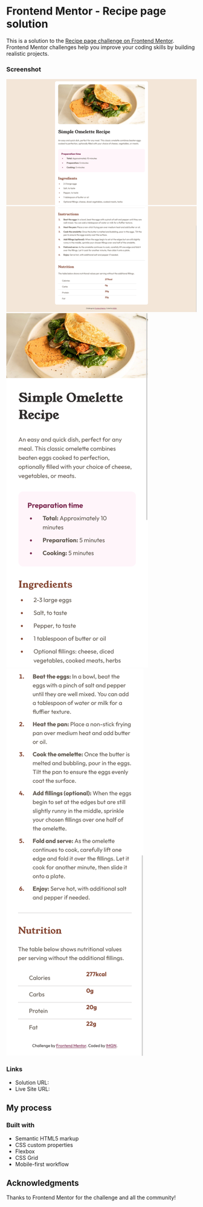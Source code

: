# Frontend Mentor - Recipe page solution

This is a solution to the [Recipe page challenge on Frontend Mentor](https://www.frontendmentor.io/challenges/recipe-page-KiTsR8QQKm). Frontend Mentor challenges help you improve your coding skills by building realistic projects. 

### Screenshot

![Desktop](./assets/screenshots/1.png)![](./assets/screenshots/2.png)
![mobile](./assets/screenshots/3.png)![](./assets/screenshots/4.png)

### Links

- Solution URL: [](https://github.com/ImagineBillie/Recipe-page.git)
- Live Site URL: [](https://imaginebillie.github.io/Recipe-page/)

## My process

### Built with

- Semantic HTML5 markup
- CSS custom properties
- Flexbox
- CSS Grid
- Mobile-first workflow

## Acknowledgments

Thanks to Frontend Mentor for the challenge and all the community!